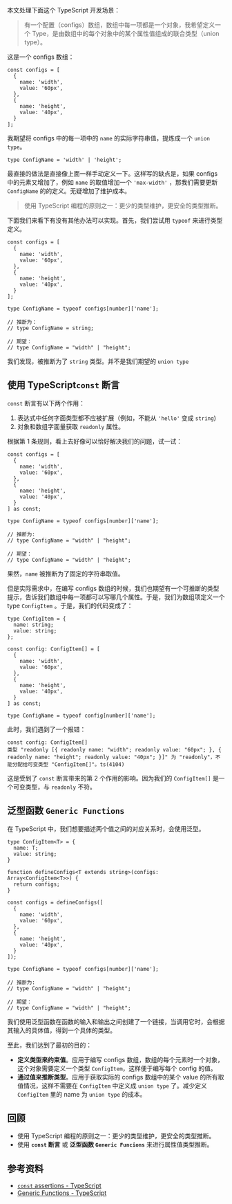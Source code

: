 本文处理下面这个 TypeScript 开发场景：

> 有一个配置（configs）数组，数组中每一项都是一个对象，我希望定义一个 Type，是由数组中的每个对象中的某个属性值组成的联合类型（union type）。

这是一个 configs 数组：

```
const configs = [
  {
    name: 'width',
    value: '60px',
  },
  {
    name: 'height',
    value: '40px',
  }
];
```

我期望将 configs 中的每一项中的 `name` 的实际字符串值，提炼成一个 `union type`。

```
type ConfigName = 'width' | 'height';
```

最直接的做法是直接像上面一样手动定义一下。这样写的缺点是，如果 configs 中的元素又增加了，例如 `name` 的取值增加一个 `'max-width'` ，那我们需要更新 `ConfigName` 的的定义。无疑增加了维护成本。

> 使用 TypeScript 编程的原则之一：更少的类型维护，更安全的类型推断。

下面我们来看下有没有其他办法可以实现。首先，我们尝试用 `typeof` 来进行类型定义。

```
const configs = [
  {
    name: 'width',
    value: '60px',
  },
  {
    name: 'height',
    value: '40px',
  }
];

type ConfigName = typeof configs[number]['name'];

// 推断为：
// type ConfigName = string;

// 期望：
// type ConfigName = "width" | "height";
```

我们发现，被推断为了 `string` 类型。并不是我们期望的 `union type`

## 使用 TypeScript`const` 断言

`const` 断言有以下两个作用：

1. 表达式中任何字面类型都不应被扩展（例如，不能从 `'hello'` 变成 `string`)
2. 对象和数组字面量获取 `readonly` 属性。

根据第 1 条规则，看上去好像可以恰好解决我们的问题，试一试：

```
const configs = [
  {
    name: 'width',
    value: '60px',
  },
  {
    name: 'height',
    value: '40px',
  }
] as const;

type ConfigName = typeof configs[number]['name'];

// 推断为:
// type ConfigName = "width" | "height";

// 期望：
// type ConfigName = "width" | "height";
```

果然，`name` 被推断为了固定的字符串取值。

但是实际需求中，在编写 configs 数组的时候，我们也期望有一个可推断的类型提示，告诉我们数组中每一项都可以写哪几个属性。于是，我们为数组项定义一个 type `ConfigItem` 。于是，我们的代码变成了：

```
type ConfigItem = {
  name: string;
  value: string;
};

const config: ConfigItem[] = [
  {
    name: 'width',
    value: '60px',
  },
  {
    name: 'height',
    value: '40px',
  }
] as const;

type ConfigName = typeof config[number]['name'];
```

此时，我们遇到了一个报错：

```
const config: ConfigItem[]
类型 "readonly [{ readonly name: "width"; readonly value: "60px"; }, { readonly name: "height"; readonly value: "40px"; }]" 为 "readonly"，不能分配给可变类型 "ConfigItem[]"。ts(4104)
```

这是受到了 `const` 断言带来的第 2 个作用的影响。因为我们的 `ConfigItem[]` 是一个可变类型，与 `readonly` 不符。

## 泛型函数 **`Generic Functions`**

在 TypeScript 中，我们想要描述两个值之间的对应关系时，会使用泛型。

```
type ConfigItem<T> = {
  name: T;
  value: string;
}

function defineConfigs<T extends string>(configs: Array<ConfigItem<T>>) {
  return configs;
}

const configs = defineConfigs([
  {
    name: 'width',
    value: '60px',
  },
  {
    name: 'height',
    value: '40px',
  }
]);

type ConfigName = typeof configs[number]['name'];

// 推断为:
// type ConfigName = "width" | "height";

// 期望：
// type ConfigName = "width" | "height";
```

我们使用泛型函数在函数的输入和输出之间创建了一个链接，当调用它时，会根据其输入的具体值，得到一个具体的类型。

至此，我们达到了最初的目的：

* **定义类型来约束值**。应用于编写 configs 数组，数组的每个元素时一个对象，这个对象需要定义一个类型 `ConfigItem`，这样便于编写每个 config 的值。
* **通过值来推断类型**。应用于获取实际的 configs 数组中的某个 value 的所有取值情况，这样不需要在 `ConfigItem` 中定义成 `union type` 了。减少定义 `ConfigItem` 里的 name 为 `union type` 的成本。

## 回顾

* 使用 TypeScript 编程的原则之一：更少的类型维护，更安全的类型推断。
* 使用 **`const` 断言** 或 **泛型函数 `Generic Funcions`** 来进行属性值类型推断。

## 参考资料

* [`const` assertions - TypeScript](https://www.typescriptlang.org/docs/handbook/release-notes/typescript-3-4.html#const-assertions)
  <!-- -->
* [Generic Functions - TypeScript](https://www.typescriptlang.org/docs/handbook/2/functions.html#generic-functions)
  <!-- -->
